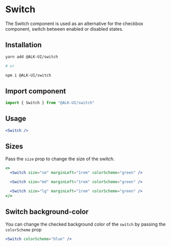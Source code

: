 # Switch

The Switch component is used as an alternative for the checkbox component,
switch between enabled or disabled states.

## Installation

```sh
yarn add @ALK-UI/switch

# or

npm i @ALK-UI/switch
```

## Import component

```jsx
import { Switch } from "@ALK-UI/switch"
```

## Usage

```jsx
<Switch />
```

## Sizes

Pass the `size` prop to change the size of the switch.

```jsx
<>
  <Switch size="sm" marginLeft="1rem" colorScheme="green" />

  <Switch size="md" marginLeft="1rem" colorScheme="green" />

  <Switch size="lg" marginLeft="1rem" colorScheme="green" />
</>
```

## Switch background-color

You can change the checked background color of the `switch` by passing the
`colorScheme` prop

```jsx
<Switch colorScheme="blue" />
```

